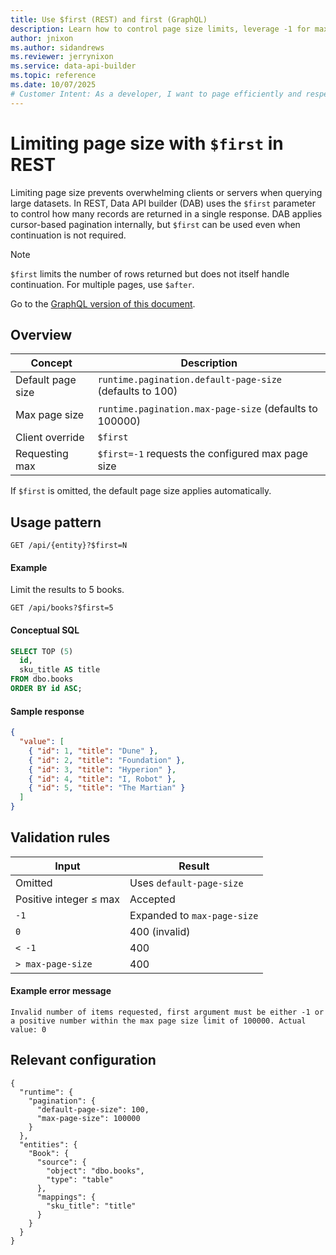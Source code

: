 ```yaml
---
title: Use $first (REST) and first (GraphQL)
description: Learn how to control page size limits, leverage -1 for maximum pages, and understand validation for pagination size in Data API builder.
author: jnixon
ms.author: sidandrews
ms.reviewer: jerrynixon
ms.service: data-api-builder
ms.topic: reference
ms.date: 10/07/2025
# Customer Intent: As a developer, I want to page efficiently and respect server limits.
---
```


# Limiting page size with `$first` in REST

Limiting page size prevents overwhelming clients or servers when querying large datasets. In REST, Data API builder (DAB) uses the `$first` parameter to control how many records are returned in a single response. DAB applies cursor-based pagination internally, but `$first` can be used even when continuation is not required.

> [!NOTE]
> `$first` limits the number of rows returned but does not itself handle continuation. For multiple pages, use `$after`.

Go to the [GraphQL version of this document](./first-graphql.md).

## Overview

| Concept           | Description                                              |
| ----------------- | -------------------------------------------------------- |
| Default page size | `runtime.pagination.default-page-size` (defaults to 100) |
| Max page size     | `runtime.pagination.max-page-size` (defaults to 100000)  |
| Client override   | `$first`                                                 |
| Requesting max    | `$first=-1` requests the configured max page size        |

If `$first` is omitted, the default page size applies automatically.

## Usage pattern

```http
GET /api/{entity}?$first=N
```

#### Example

Limit the results to 5 books.

```http
GET /api/books?$first=5
```

#### Conceptual SQL

```sql
SELECT TOP (5)
  id,
  sku_title AS title
FROM dbo.books
ORDER BY id ASC;
```

#### Sample response

```json
{
  "value": [
    { "id": 1, "title": "Dune" },
    { "id": 2, "title": "Foundation" },
    { "id": 3, "title": "Hyperion" },
    { "id": 4, "title": "I, Robot" },
    { "id": 5, "title": "The Martian" }
  ]
}
```

## Validation rules

| Input                  | Result                      |
| ---------------------- | --------------------------- |
| Omitted                | Uses `default-page-size`    |
| Positive integer ≤ max | Accepted                    |
| `-1`                   | Expanded to `max-page-size` |
| `0`                    | 400 (invalid)               |
| `< -1`                 | 400                         |
| `> max-page-size`      | 400                         |

#### Example error message

```
Invalid number of items requested, first argument must be either -1 or a positive number within the max page size limit of 100000. Actual value: 0
```

## Relevant configuration

```jsonc
{
  "runtime": {
    "pagination": {
      "default-page-size": 100,
      "max-page-size": 100000
    }
  },
  "entities": {
    "Book": {
      "source": {
        "object": "dbo.books",
        "type": "table"
      },
      "mappings": {
        "sku_title": "title"
      }
    }
  }
}
```

